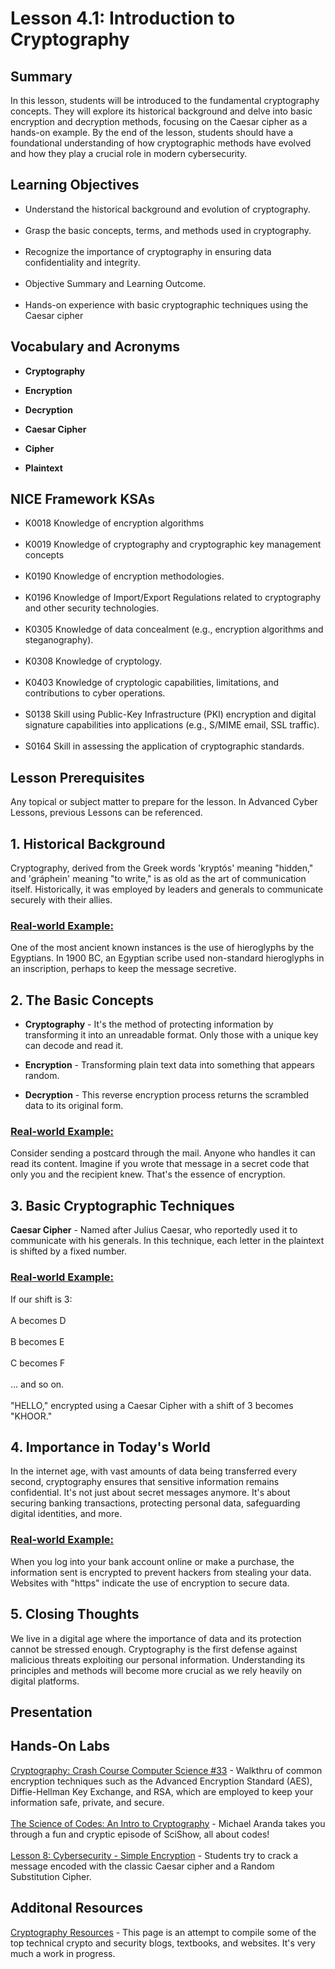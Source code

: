 <h1> Lesson 4.1: Introduction to Cryptography</h1>
<h2> Summary</h2>

<p1>In this lesson, students will be introduced to the fundamental cryptography concepts. They will explore its historical background and delve into basic encryption and decryption methods, focusing on the Caesar cipher as a hands-on example. By the end of the lesson, students should have a foundational understanding of how cryptographic methods have evolved and how they play a crucial role in modern cybersecurity.</p1>
<br>

<h2>Learning Objectives</h2>
<ul>
<li>Understand the historical background and evolution of cryptography.</li>
  <br>
<li>Grasp the basic concepts, terms, and methods used in cryptography.</li><br>
  
<li>Recognize the importance of cryptography in ensuring data confidentiality and integrity.</li><br>

<li>Objective Summary and Learning Outcome.</li><br>

<li>Hands-on experience with basic cryptographic techniques using the Caesar cipher</li>
</ul>

<h2>Vocabulary and Acronyms</h2>

<ul>
<li>

  **Cryptography**</li>
  
<li>

**Encryption**</li>
  
<li>
  
**Decryption**</li>
  
<li>
  
**Caesar Cipher**</li>
  
<li>
  
  **Cipher**</li>
  
<li>
  
 **Plaintext**</li>
  
</ul>

<h2>NICE Framework KSAs</h2>

<ul>
<li>K0018	Knowledge of encryption algorithms</li>
<br>
<li>K0019	Knowledge of cryptography and cryptographic key management concepts</li>
<br>
<li>K0190	Knowledge of encryption methodologies.</li>
<br>
<li>K0196	Knowledge of Import/Export Regulations related to cryptography and other security technologies.</li>
<br>
<li>K0305	Knowledge of data concealment (e.g., encryption algorithms and steganography).</li>
<br>
<li>K0308	Knowledge of cryptology.</li>
<br>
<li>K0403	Knowledge of cryptologic capabilities, limitations, and contributions to cyber operations.</li>
<br>
<li>S0138	Skill using Public-Key Infrastructure (PKI) encryption and digital signature capabilities into applications (e.g., S/MIME email, SSL traffic).</li> 
<br>
<li>S0164	Skill in assessing the application of cryptographic standards.</li>
</ul>


<h2>Lesson Prerequisites</h2>
<p1>Any topical or subject matter to prepare for the lesson. In Advanced Cyber Lessons, previous Lessons can be referenced.

 </p1>
<br>


<h2>1. Historical Background</h2>
Cryptography, derived from the Greek words 'kryptós' meaning "hidden," and 'gráphein' meaning "to write," is as old as the art of communication itself. Historically, it was employed by leaders and generals to communicate securely with their allies.

<h3><ins>Real-world Example:</ins></h3>
One of the most ancient known instances is the use of hieroglyphs by the Egyptians. In 1900 BC, an Egyptian scribe used non-standard hieroglyphs in an inscription, perhaps to keep the message secretive.

<h2>2. The Basic Concepts</h2>

<ul>
<li>
  
  **Cryptography** - It's the method of protecting information by transforming it into an unreadable format. Only those with a unique key can decode and read it.</li>

<li>
  
  **Encryption** - Transforming plain text data into something that appears random.</li>

<li>
  
  **Decryption** - This reverse encryption process returns the scrambled data to its original form.</li>
</ul>

<h3><ins>Real-world Example:</ins></h3>
Consider sending a postcard through the mail. Anyone who handles it can read its content. Imagine if you wrote that message in a secret code that only you and the recipient knew. That's the essence of encryption.

<h2>3. Basic Cryptographic Techniques</h2>

**Caesar Cipher** - Named after Julius Caesar, who reportedly used it to communicate with his generals. In this technique, each letter in the plaintext is shifted by a fixed number.

<h3><ins>Real-world Example:</ins></h3>
If our shift is 3:<br>
<br>
A becomes D <br>
<br>
B becomes E<br>
<br>
C becomes F<br>
<br>
... and so on.<br>
<br>
"HELLO," encrypted using a Caesar Cipher with a shift of 3 becomes "KHOOR."


<h2>4. Importance in Today's World</h2>

In the internet age, with vast amounts of data being transferred every second, cryptography ensures that sensitive information remains confidential. It's not just about secret messages anymore. It's about securing banking transactions, protecting personal data, safeguarding digital identities, and more.

<h3><ins>Real-world Example:</ins></h3>
When you log into your bank account online or make a purchase, the information sent is encrypted to prevent hackers from stealing your data. Websites with "https" indicate the use of encryption to secure data.


<h2>5. Closing Thoughts</h2>
<p1>We live in a digital age where the importance of data and its protection cannot be stressed enough. Cryptography is the first defense against malicious threats exploiting our personal information. Understanding its principles and methods will become more crucial as we rely heavily on digital platforms.</p1>
<br>
 


<h2> Presentation</h2>


<h2> Hands-On Labs</h2>
<a href="https://youtu.be/jhXCTbFnK8o">Cryptography: Crash Course Computer Science #33</a> - Walkthru of common encryption techniques such as the Advanced Encryption Standard (AES), Diffie-Hellman Key Exchange, and RSA, which are employed to keep your information safe, private, and secure.<br>
<br>
<a href="https://youtu.be/-yFZGF8FHSg">The Science of Codes: An Intro to Cryptography</a> - Michael Aranda takes you through a fun and cryptic episode of SciShow, all about codes!<br>
<br>
<a href="https://curriculum.code.org/pwc/ayp/8/">Lesson 8: Cybersecurity - Simple Encryption</a> - Students try to crack a message encoded with the classic Caesar cipher and a Random Substitution Cipher.<br>

<h2>Additonal Resources</h2>
<a href="https://blog.cryptographyengineering.com/useful-cryptography-resources/">Cryptography Resources</a> - This page is an attempt to compile some of the top technical crypto and security blogs, textbooks, and websites. It's very much a work in progress.
 
 
